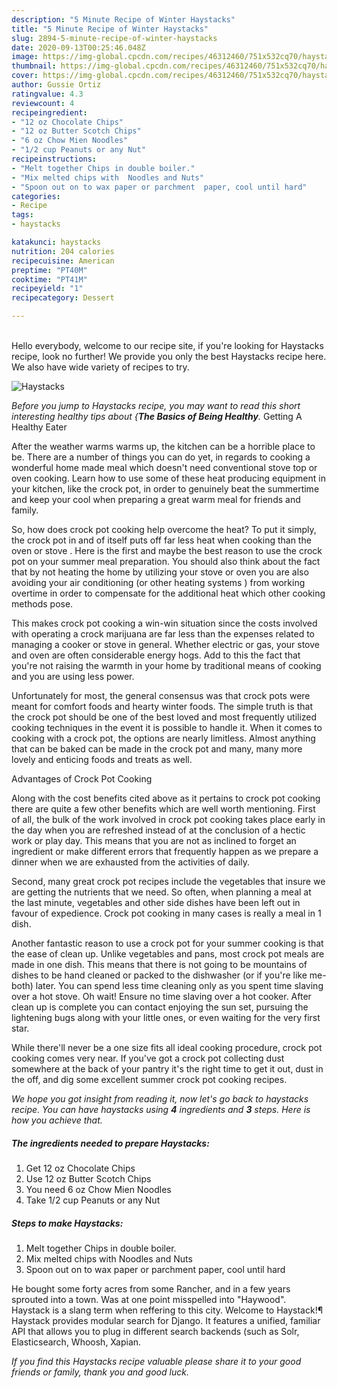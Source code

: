 ```yaml
---
description: "5 Minute Recipe of Winter Haystacks"
title: "5 Minute Recipe of Winter Haystacks"
slug: 2894-5-minute-recipe-of-winter-haystacks
date: 2020-09-13T00:25:46.048Z
image: https://img-global.cpcdn.com/recipes/46312460/751x532cq70/haystacks-recipe-main-photo.jpg
thumbnail: https://img-global.cpcdn.com/recipes/46312460/751x532cq70/haystacks-recipe-main-photo.jpg
cover: https://img-global.cpcdn.com/recipes/46312460/751x532cq70/haystacks-recipe-main-photo.jpg
author: Gussie Ortiz
ratingvalue: 4.3
reviewcount: 4
recipeingredient:
- "12 oz Chocolate Chips"
- "12 oz Butter Scotch Chips"
- "6 oz Chow Mien Noodles"
- "1/2 cup Peanuts or any Nut"
recipeinstructions:
- "Melt together Chips in double boiler."
- "Mix melted chips with  Noodles and Nuts"
- "Spoon out on to wax paper or parchment  paper, cool until hard"
categories:
- Recipe
tags:
- haystacks

katakunci: haystacks 
nutrition: 204 calories
recipecuisine: American
preptime: "PT40M"
cooktime: "PT41M"
recipeyield: "1"
recipecategory: Dessert

---
```

<br>
Hello everybody, welcome to our recipe site, if you're looking for Haystacks recipe, look no further! We provide you only the best Haystacks recipe here. We also have wide variety of recipes to try.
<br>


![Haystacks](https://img-global.cpcdn.com/recipes/46312460/751x532cq70/haystacks-recipe-main-photo.jpg)

<i>Before you jump to Haystacks recipe, you may want to read this short interesting healthy tips about {<strong>The Basics of Being Healthy</strong>.</i>
Getting A Healthy Eater


After the weather warms warms up, the kitchen can be a horrible place to be. There are a number of things you can do yet, in regards to cooking a wonderful home made meal which doesn't need conventional stove top or oven cooking. Learn how to use some of these heat producing equipment in your kitchen, like the crock pot, in order to genuinely beat the summertime and keep your cool when preparing a great warm meal for friends and family.

So, how does crock pot cooking help overcome the heat? To put it simply, the crock pot in and of itself puts off far less heat when cooking than the oven or stove . Here is the first and maybe the best reason to use the crock pot on your summer meal preparation. You should also think about the fact that by not heating the home by utilizing your stove or oven you are also avoiding your air conditioning (or other heating systems ) from working overtime in order to compensate for the additional heat which other cooking methods pose.

This makes crock pot cooking a win-win situation since the costs involved with operating a crock marijuana are far less than the expenses related to managing a cooker or stove in general. Whether electric or gas, your stove and oven are often considerable energy hogs. Add to this the fact that you're not raising the warmth in your home by traditional means of cooking and you are using less power.

Unfortunately for most, the general consensus was that crock pots were meant for comfort foods and hearty winter foods.  The simple truth is that the crock pot should be one of the best loved and most frequently utilized cooking techniques in the event it is possible to handle it. When it comes to cooking with a crock pot, the options are nearly limitless.  Almost anything that can be baked can be made in the crock pot and many, many more lovely and enticing foods and treats as well.

Advantages of Crock Pot Cooking

Along with the cost benefits cited above as it pertains to crock pot cooking there are quite a few other benefits which are well worth mentioning. First of all, the bulk of the work involved in crock pot cooking takes place early in the day when you are refreshed instead of at the conclusion of a hectic work or play day. This means that you are not as inclined to forget an ingredient or make different errors that frequently happen as we prepare a dinner when we are exhausted from the activities of daily.

Second, many great crock pot recipes include the vegetables that insure we are getting the nutrients that we need. So often, when planning a meal at the last minute, vegetables and other side dishes have been left out in favour of expedience. Crock pot cooking in many cases is really a meal in 1 dish.

Another fantastic reason to use a crock pot for your summer cooking is that the ease of clean up.  Unlike vegetables and pans, most crock pot meals are made in one dish. This means that there is not going to be mountains of dishes to be hand cleaned or packed to the dishwasher (or if you're like me-both) later. You can spend less time cleaning only as you spent time slaving over a hot stove. Oh wait! Ensure no time slaving over a hot cooker. After clean up is complete you can contact enjoying the sun set, pursuing the lightening bugs along with your little ones, or even waiting for the very first star.

While there'll never be a one size fits all ideal cooking procedure, crock pot cooking comes very near. If you've got a crock pot collecting dust somewhere at the back of your pantry it's the right time to get it out, dust in the off, and dig some excellent summer crock pot cooking recipes.


<i>We hope you got insight from reading it, now let's go back to haystacks recipe. You can have haystacks using <strong>4</strong> ingredients and <strong>3</strong> steps. Here is how you achieve that.
</i>

##### The ingredients needed to prepare Haystacks:

1. Get 12 oz Chocolate Chips
1. Use 12 oz Butter Scotch Chips
1. You need 6 oz Chow Mien Noodles
1. Take 1/2 cup Peanuts or any Nut


##### Steps to make Haystacks:

1. Melt together Chips in double boiler.
1. Mix melted chips with  Noodles and Nuts
1. Spoon out on to wax paper or parchment  paper, cool until hard


He bought some forty acres from some Rancher, and in a few years sprouted into a town. Was at one point misspelled into &#34;Haywood&#34;. Haystack is a slang term when reffering to this city. Welcome to Haystack!¶ Haystack provides modular search for Django. It features a unified, familiar API that allows you to plug in different search backends (such as Solr, Elasticsearch, Whoosh, Xapian. 

<i>If you find this Haystacks recipe valuable please share it to your good friends or family, thank you and good luck.</i>
